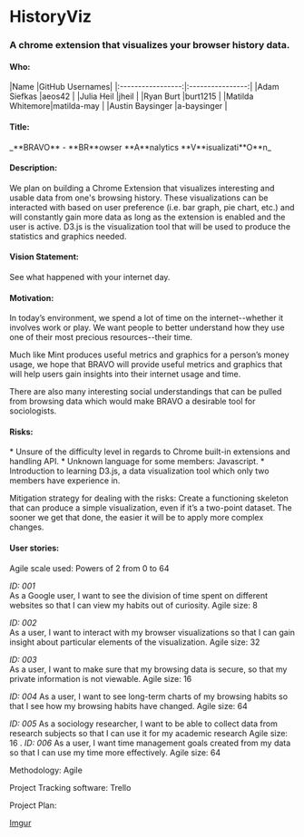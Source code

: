 # HistoryViz
<h3>A chrome extension that visualizes your browser history data.</h3>
<h4>Who:</h4>
|Name             |GitHub Usernames|
|:-----------------:|:----------------:|
|Adam Siefkas     |aeos42          |
|Julia Heil       |jheil           |
|Ryan Burt        |burt1215        |
|Matilda Whitemore|matilda-may     |
|Austin Baysinger |a-baysinger     |

<h4>Title:</h4>
_**BRAVO** - **BR**owser **A**nalytics **V**isualizati**O**n_

<h4>Description:</h4>
We plan on building a Chrome Extension that visualizes interesting and usable data from one's browsing history. These visualizations can be interacted with based on user preference (i.e. bar graph, pie chart, etc.) and will constantly gain more data as long as the extension is enabled and the user is active. D3.js is the visualization tool that will be used to produce the statistics and graphics needed.   

<h4>Vision Statement:</h4> 
See what happened with your internet day.

<h4>Motivation:</h4>
In today’s environment, we spend a lot of time on the internet--whether it involves work or play. We want people to better understand how they use one of their most precious resources--their time. 

Much like Mint produces useful metrics and graphics for a person’s money usage, we hope that BRAVO will provide useful metrics and graphics that will help users gain insights into their internet usage and time. 

There are also many interesting social understandings that can be pulled from browsing data which would make BRAVO a desirable tool for sociologists.


<h4>Risks:</h4>
* Unsure of the difficulty level in regards to Chrome built-in extensions and handling API.
* Unknown language for some members: Javascript.
* Introduction to learning D3.js, a data visualization tool which only two members have experience in.

Mitigation strategy for dealing with the risks: 
Create a functioning skeleton that can produce a simple visualization, even if it’s a two-point dataset. The sooner we get that done, the easier it will be to apply more complex changes.  

<h4>User stories:</h4>
Agile scale used: Powers of 2 from 0 to 64

*ID: 001*<br>
As a Google user, I want to see the division of time spent on different websites so that I can view my habits out of curiosity. 
Agile size: 8

*ID: 002*<br>
As a user, I want to interact with my browser visualizations so that I can gain insight about particular elements of the visualization.
Agile size: 32

*ID: 003*<br>
As a user, I want to make sure that my browsing data is secure, so that my private information is not viewable.
Agile size: 16

*ID: 004*
As a user, I want to see long-term charts of my browsing habits so that I see how my browsing habits have changed.
Agile size: 64

*ID: 005*
As a sociology researcher, I want to be able to collect data from research subjects so that I can use it for my academic research
Agile size: 16
.
*ID: 006*
As a user, I want time management goals created from my data so that I can use my time more effectively.
Agile size: 64

Methodology: Agile <br>

Project Tracking software: Trello

Project Plan:


[Imgur](http://i.imgur.com/Sxa1cJo.png)
